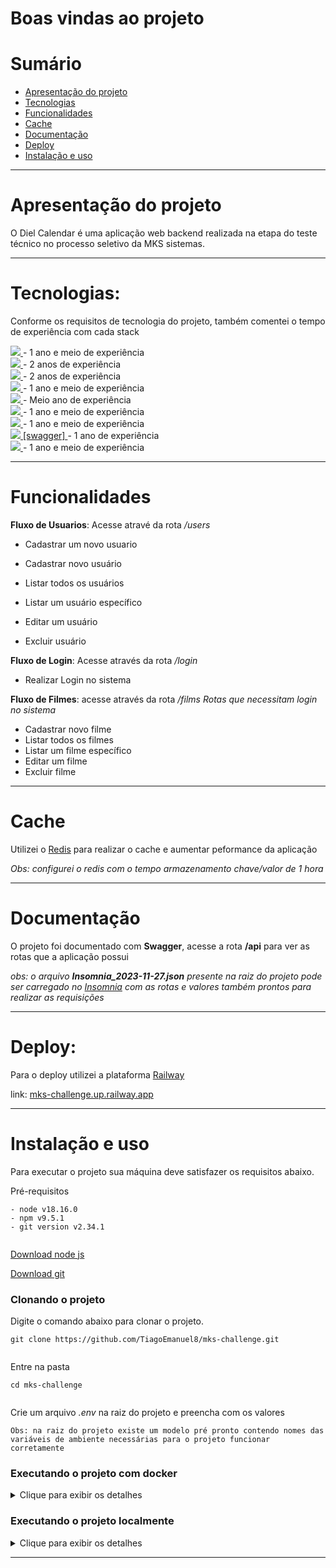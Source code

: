 
# Boas vindas ao projeto

# Sumário

- [Apresentação do projeto](#apresentação-do-projeto)
- [Tecnologias](#tecnologias)
- [Funcionalidades](#funcionalidades)
- [Cache](#cache)
- [Documentação](#documentação)
- [Deploy](#deploy)
- [Instalação e uso](#instalação-e-uso)

---

#  Apresentação do projeto
O Diel Calendar é uma aplicação web backend realizada na etapa do teste técnico no processo seletivo da MKS sistemas.

---

# Tecnologias:
Conforme os requisitos de tecnologia do projeto, também comentei o tempo de experiência com cada stack

<div>
  <a href="https://www.typescriptlang.org/">
    <img src="https://img.shields.io/badge/typescript-339933?style=for-the-badge&logo=typescript&color=gray" />
  </a> - 1 ano e meio de experiência
 </div>
 <div>
  <a href="https://javascript.info/">
    <img src="https://img.shields.io/badge/javascript-339933?style=for-the-badge&logo=javascript&color=gray" />
  </a> - 2 anos de experiência
  </div>
   <div>
  <a href="https://docs.npmjs.com/">
    <img src="https://img.shields.io/badge/Node.js-339933?style=for-the-badge&logo=nodedotjs&color=gray" />
  </a> - 2 anos de experiência
 </div>
  <div>
  <a href="https://nestjs.com/">
    <img src="https://img.shields.io/badge/nest-339933?style=for-the-badge&logo=nestjs&color=gray" /> 
  </a> - 1 ano e meio de experiência
   </div>
  <a href="https://typeorm.io/">
    <img src="https://img.shields.io/badge/typeorm-339933?style=for-the-badge&logo=typeorm&color=gray" />
  </a> - Meio ano de experiência
   </div>
   <div>
   <a href="https://www.postgresql.org">
    <img src="https://img.shields.io/badge/postgresql-339933?style=for-the-badge&logo=postgresql&color=gray" />
  </a> - 1 ano e meio de experiência
  </div>
   <div>
   <a href="https://redis.io/">
    <img src="https://img.shields.io/badge/redis-339933?style=for-the-badge&logo=redis&color=gray" />
  </a> - 1 ano e meio de experiência
  </div>
  <div>
  <a href="https://swagger.io/">
    <img src=" https://img.shields.io/badge/swagger-339933?style=for-the-badge&logo=swagger&color=gray" />  [swagger]
  </a> - 1 ano  de experiência
  </div>
  <div>
  <a href="https://www.docker.com/">
    <img src="https://img.shields.io/badge/docker-339933?style=for-the-badge&logo=docker&color=gray" />
  </a> - 1 ano e meio de experiência
</div>

---
# Funcionalidades

**Fluxo de Usuarios**:
Acesse atravé da rota */users*

- Cadastrar um novo usuario

- Cadastrar novo usuário
- Listar todos os usuários
- Listar um usuário específico
- Editar um usuário
- Excluir usuário


**Fluxo de Login**:
Acesse através da rota */login*
- Realizar Login no sistema

**Fluxo de Filmes**:
acesse através da rota */films*
*Rotas que necessitam login no sistema*

- Cadastrar novo filme
- Listar todos os filmes
- Listar um filme específico
- Editar um filme
- Excluir filme

---
# Cache
Utilizei o [Redis](https://redis.io/) para realizar o cache e aumentar peformance da aplicação

*Obs: configurei o redis com o tempo armazenamento chave/valor de 1 hora*

---
# Documentação
O projeto foi documentado com **Swagger**, acesse a rota **/api** para ver as rotas que a aplicação possui

*obs: o arquivo **Insomnia_2023-11-27.json** presente na raiz do projeto pode ser carregado no [Insomnia](https://insomnia.rest/) com as rotas e valores também prontos para realizar as requisições*

---
# Deploy:
Para o deploy utilizei a plataforma [Railway](https://railway.app/)

link:
[mks-challenge.up.railway.app](https://mks-challenge.up.railway.app/)

---
# Instalação e uso

Para executar o projeto sua máquina deve satisfazer os requisitos abaixo.  
  
Pré-requisitos  
  
```  
- node v18.16.0  
- npm v9.5.1  
- git version v2.34.1  
  
```  
  
[Download node js](https://nodejs.org/en/)  
  
[Download git](https://git-scm.com/book/en/v2/Getting-Started-Installing-Git)  
  
### Clonando o projeto  
  
Digite o comando abaixo para clonar o projeto.  
  
```  
git clone https://github.com/TiagoEmanuel8/mks-challenge.git
  
```  
  
Entre na pasta  
  
```  
cd mks-challenge
  
```

Crie um arquivo *.env* na raiz do projeto e preencha com os valores 
```  
Obs: na raiz do projeto existe um modelo pré pronto contendo nomes das variáveis de ambiente necessárias para o projeto funcionar corretamente
```

### Executando o projeto com **docker**

<details>

<summary>Clique para exibir os detalhes</summary>


### Execute o comando abaixo para iniciar o docker  
  
```  
docker-compose up -d
```  
### Execute o projeto  
  use o comando:
```  
npm start  
```  
ou
```  
npm run start:dev  
```  

### Caso queira parar a execução do docker use o comando
  
```  
docker-compose down --rmi local --volumes --remove-orphans
```  

</details>

### Executando o projeto **localmente**

<details>

<summary>Clique para exibir os detalhes</summary>
  
### Instale as dependências  
  
```  
npm install  
```  
### Execute o projeto  
  
```  
npm start  
```  
ou
``` 
npm run start:dev  
``` 
</details>

---
